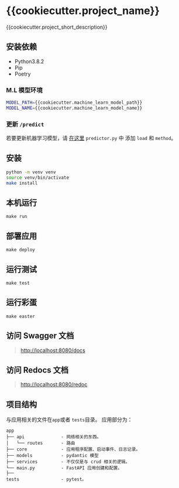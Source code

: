 # {{cookiecutter.project_name}}

{{cookiecutter.project_short_description}}

## 安装依赖

- Python3.8.2
- Pip
- Poetry 

### M.L 模型环境

```sh
MODEL_PATH={{cookiecutter.machine_learn_model_path}}
MODEL_NAME={{cookiecutter.machine_learn_model_name}}
```

### 更新 `/predict`

若要更新机器学习模型，请 [在这里](app/api/routes/predictor.py#L13) `predictor.py` 中 添加 `load` 和 `method`。

## 安装

```sh
python -m venv venv
source venv/bin/activate
make install
```

## 本机运行 

`make run`

## 部署应用

`make deploy`

## 运行测试

`make test`

## 运行彩蛋

`make easter`

## 访问 Swagger 文档 

> <http://localhost:8080/docs>

## 访问 Redocs 文档 

> <http://localhost:8080/redoc>

## 项目结构

与应用相关的文件在`app`或者 `tests`目录。 应用部分为： 

    app
    ├── api              - 网络相关的东西。
    │   └── routes       - 路由
    ├── core             - 应用程序配置、启动事件、日志记录。
    ├── models           - pydantic 模型
    ├── services         - 不仅仅是与 crud 相关的逻辑。
    └── main.py          - FastAPI 应用创建和配置。
    ├──
    tests                - pytest。
